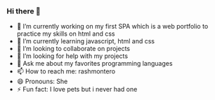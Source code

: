 ### Hi there 👋

- 🔭 I’m currently working on my first SPA which is a web portfolio to practice my skills on html and css
- 🌱 I’m currently learning javascript, html and css
- 👯 I’m looking to collaborate on projects
- 🤔 I’m looking for help with my projects
- 💬 Ask me about my favorites programming languages
- 📫 How to reach me: rashmontero
- 😄 Pronouns: She
- ⚡ Fun fact: I love pets but i never had one 
